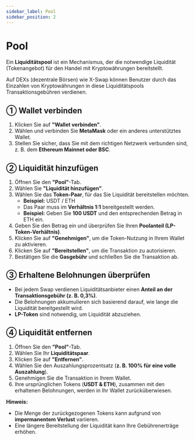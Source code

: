 ```yaml
---
sidebar_label: Pool
sidebar_position: 2
---
```


# Pool

Ein **Liquiditätspool** ist ein Mechanismus, der die notwendige Liquidität (Tokenangebot) für den Handel mit Kryptowährungen bereitstellt.

Auf DEXs (dezentrale Börsen) wie X-Swap können Benutzer durch das Einzahlen von Kryptowährungen in diese Liquiditätspools Transaktionsgebühren verdienen.

## **① Wallet verbinden**

1. Klicken Sie auf **"Wallet verbinden"**.
2. Wählen und verbinden Sie **MetaMask** oder ein anderes unterstütztes Wallet.
3. Stellen Sie sicher, dass Sie mit dem richtigen Netzwerk verbunden sind, z. B. dem **Ethereum Mainnet oder BSC**.

## **② Liquidität hinzufügen**

1. Öffnen Sie den **"Pool"**-Tab.
2. Wählen Sie **"Liquidität hinzufügen"**.
3. Wählen Sie das **Token-Paar**, für das Sie Liquidität bereitstellen möchten.
   - **Beispiel:** USDT / ETH
   - Das Paar muss im **Verhältnis 1:1** bereitgestellt werden.
   - **Beispiel:** Geben Sie **100 USDT** und den entsprechenden Betrag in ETH ein.
4. Geben Sie den Betrag ein und überprüfen Sie Ihren **Poolanteil (LP-Token-Verhältnis)**.
5. Klicken Sie auf **"Genehmigen"**, um die Token-Nutzung in Ihrem Wallet zu aktivieren.
6. Klicken Sie auf **"Bereitstellen"**, um die Transaktion zu autorisieren.
7. Bestätigen Sie die **Gasgebühr** und schließen Sie die Transaktion ab.

## **③ Erhaltene Belohnungen überprüfen**

- Bei jedem Swap verdienen Liquiditätsanbieter einen **Anteil an der Transaktionsgebühr (z. B. 0,3%)**.
- Die Belohnungen akkumulieren sich basierend darauf, wie lange die Liquidität bereitgestellt wird.
- **LP-Token** sind notwendig, um Liquidität abzuziehen.

## **④ Liquidität entfernen**

1. Öffnen Sie den **"Pool"**-Tab.
2. Wählen Sie Ihr **Liquiditätspaar**.
3. Klicken Sie auf **"Entfernen"**.
4. Wählen Sie den Auszahlungsprozentsatz (**z. B. 100% für eine volle Auszahlung**).
5. Genehmigen Sie die Transaktion in Ihrem Wallet.
6. Ihre ursprünglichen Tokens (**USDT & ETH**), zusammen mit den erhaltenen Belohnungen, werden in Ihr Wallet zurücküberwiesen.

**Hinweis:**  
- Die Menge der zurückgezogenen Tokens kann aufgrund von **impermanentem Verlust** variieren.
- Eine längere Bereitstellung der Liquidität kann Ihre Gebührenerträge erhöhen.
